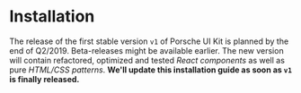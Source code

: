 # Installation

The release of the first stable version `v1` of Porsche UI Kit is planned by the end of Q2/2019. Beta-releases might be available earlier. The new version will contain refactored, optimized and tested *React components* as well as pure *HTML/CSS patterns*.
**We'll update this installation guide as soon as `v1` is finally released.**
